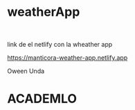 # weatherApp
<br/> 

link de el netlify con la wheather app

https://manticora-weather-app.netlify.app

Oween Unda
# ACADEMLO
